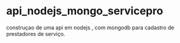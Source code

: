 # api_nodejs_mongo_servicepro
construçao de uma api em nodejs , com mongodb para cadastro de prestadores de serviço.
